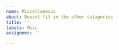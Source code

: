 ```yaml
---
name: Miscellaneous
about: Doesnt fit in the other catagories
title: ''
labels: Misc
assignees: ''

---
```



